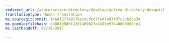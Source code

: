 ```yaml
---
redirect_url: /azure/active-directory/develop/active-directory-devquickstarts-xamarin
translationtype: Human Translation
ms.sourcegitcommit: 146d1377a017becdcdcd7fed7b97f07c2cb2bb39
ms.openlocfilehash: db861088bf22d1409023c4189e97448060350ce1
ms.lasthandoff: 02/16/2017

---
```

